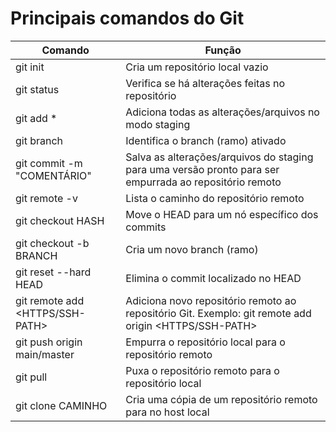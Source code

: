 # Principais comandos do Git

| Comando | Função |
|---|---|
| git init | Cria um repositório local vazio |
| git status | Verifica se há alterações feitas no repositório |
| git add * | Adiciona todas as alterações/arquivos no modo staging |
| git branch | Identifica o branch (ramo) ativado |
| git commit -m "COMENTÁRIO" | Salva as alterações/arquivos do staging para uma versão pronto para ser empurrada ao repositório remoto |
| git remote -v | Lista o caminho do repositório remoto |
| git checkout HASH | Move o HEAD para um nó específico dos commits |
| git checkout -b BRANCH | Cria um novo branch (ramo) |
| git reset --hard HEAD | Elimina o commit localizado no HEAD |
| git remote add <NAME> <HTTPS/SSH-PATH> | Adiciona novo repositório remoto ao repositório Git. Exemplo: git remote add origin <HTTPS/SSH-PATH>|
| git push origin main/master | Empurra o repositório local para o repositório remoto |
| git pull | Puxa o repositório remoto para o repositório local |
| git clone CAMINHO | Cria uma cópia de um repositório remoto para no host local |

